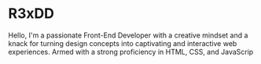 # R3xDD
Hello, I'm a passionate Front-End Developer with a creative mindset and a knack for turning design concepts into captivating and interactive web experiences. Armed with a strong proficiency in HTML, CSS, and JavaScrip
